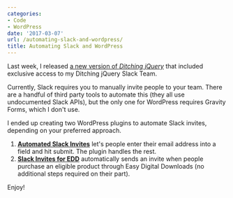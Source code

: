 ```yaml
---
categories:
- Code
- WordPress
date: '2017-03-07'
url: /automating-slack-and-wordpress/
title: Automating Slack and WordPress
---
```


Last week, I released [a new version of *Ditching jQuery*](https://ditchingjquery.com) that included exclusive access to my Ditching jQuery Slack Team.

Currently, Slack requires you to manually invite people to your team. There are a handful of third party tools to automate this (they all use undocumented Slack APIs), but the only one for WordPress requires Gravity Forms, which I don't use.

I ended up creating two WordPress plugins to automate Slack invites, depending on your preferred approach.

1. **[Automated Slack Invites](https://github.com/cferdinandi/gmt-automated-slack-invites)** let's people enter their email address into a field and hit submit. The plugin handles the rest.
2. **[Slack Invites for EDD](https://github.com/cferdinandi/gmt-slack-invites-for-edd)** automatically sends an invite when people purchase an eligible product through Easy Digital Downloads (no additional steps required on their part).

Enjoy!